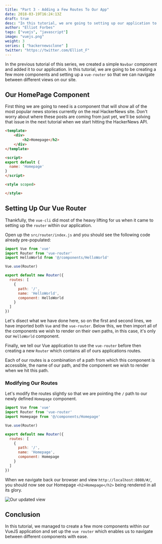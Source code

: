 ```yaml
---
title: "Part 3 - Adding a Few Routes To Our App"
date: 2018-03-19T16:24:13Z
draft: true
desc: "In this tutorial, we are going to setting up our application to use the vue router and add a few simple routes to our application."
author: "Elliot Forbes"
tags: ["vuejs", "javascript"]
image: "vuejs.png"
weight: 3
series: [ "hackernewsclone" ]
twitter: "https://twitter.com/Elliot_F"
---
```


In the previous tutorial of this series, we created a simple `Navbar` component and added it to our application. In this tutorial, we are going to be creating a few more components and setting up a `vue-router` so that we can navigate between different views on our site.

## Our HomePage Component

First thing we are going to need is a component that will show all of the most popular news stories currently on the real HackerNews site. Don't worry about where these posts are coming from just yet, we'll be solving that issue in the next tutorial when we start hitting the HackerNews API.

```html
<template>
    <div>
        <h2>Homepage</h2>
    </div>
</template>

<script>
export default {
  name: 'Homepage'
}
</script>

<style scoped>

</style>

```

## Setting Up Our Vue Router

Thankfully, the `vue-cli` did most of the heavy lifting for us when it came to setting up the `router` within our application.  

Open up the `src/router/index.js` and you should see the following code already pre-populated:

```js
import Vue from 'vue'
import Router from 'vue-router'
import HelloWorld from '@/components/HelloWorld'

Vue.use(Router)

export default new Router({
  routes: [
    {
      path: '/',
      name: 'HelloWorld',
      component: HelloWorld
    }
  ]
})
```

Let's disect what we have done here, so on the first and second lines, we have imported both `Vue` and the `vue-router`. Below this, we then import all of the components we wish to render on their own paths, in this case, it's only our `HelloWorld` component.

Finally, we tell our Vue application to use the `vue-router` before then creating a new `Router` which contains all of ours applications routes. 

Each of our routes is a combination of a path from which this component is accessible, the name of our path, and the component we wish to render when we hit this path.

### Modifying Our Routes

Let's modify the routes slightly so that we are pointing the `/` path to our newly defined `Homepage` component.

```js
import Vue from 'vue'
import Router from 'vue-router'
import Homepage from '@/components/Homepage'

Vue.use(Router)

export default new Router({
  routes: [
    {
      path: '/',
      name: 'Homepage',
      component: Homepage
    }
  ]
})
```

When we navigate back our browser and view `http://localhost:8080/#/`, you should now see our Homepage `<h2>Homepage</h2>` being rendered in all its glory.

![Our updated view](https://s3-eu-west-1.amazonaws.com/tutorialedge.net/images/hackernews-clone/screenshot-04.png)

## Conclusion

In this tutorial, we managed to create a few more components within our VueJS application and set up the `vue router` which enables us to navigate between different components with ease. 